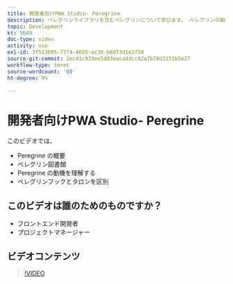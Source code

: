 ```yaml
---
title: 開発者向けPWA Studio- Peregrine
description: ペレグリンライブラリを含むペレグリンについて学びます。 ペレグリンの動機を理解する​ペレグリンのフックとタロンの違い。
topic: Development
kt: 5649
doc-type: video
activity: use
exl-id: 3f513b05-77f4-4695-ac36-b0d73d1e2750
source-git-commit: 2ec41c933ee5d83eaca4dcc82a7b76d3151b5e27
workflow-type: tm+mt
source-wordcount: '60'
ht-degree: 0%

---
```


# 開発者向けPWA Studio- Peregrine

このビデオでは、

- Peregrine の概要
- ペレグリン図書館
- Peregrine の動機を理解する
- ペレグリンフックとタロンを区別

## このビデオは誰のためのものですか？

- フロントエンド開発者
- プロジェクトマネージャー

## ビデオコンテンツ

>[!VIDEO](https://video.tv.adobe.com/v/35720?quality=12&learn=on)
